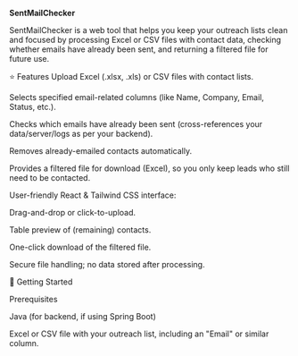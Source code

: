 **SentMailChecker**

SentMailChecker is a web tool that helps you keep your outreach lists clean and focused by processing Excel or CSV files with contact data, checking whether emails have already been sent, and returning a filtered file for future use.

⭐ Features
Upload Excel (.xlsx, .xls) or CSV files with contact lists.

Selects specified email-related columns (like Name, Company, Email, Status, etc.).

Checks which emails have already been sent (cross-references your data/server/logs as per your backend).

Removes already-emailed contacts automatically.

Provides a filtered file for download (Excel), so you only keep leads who still need to be contacted.

User-friendly React & Tailwind CSS interface:

Drag-and-drop or click-to-upload.

Table preview of (remaining) contacts.

One-click download of the filtered file.

Secure file handling; no data stored after processing.

🚀 Getting Started

Prerequisites

Java (for backend, if using Spring Boot)

Excel or CSV file with your outreach list, including an "Email" or similar column.
